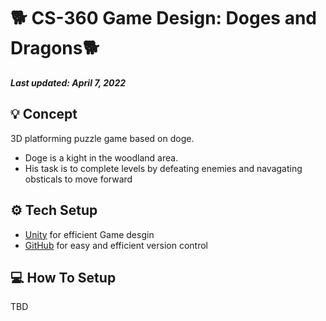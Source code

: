 # 🐕 CS-360 Game Design: Doges and Dragons🐕
***Last updated: April 7, 2022***

## 💡 Concept 
3D platforming puzzle game based on doge. 

- Doge is a kight in the woodland area.
- His task is to complete levels by defeating enemies and navagating obsticals to move forward

## ⚙️ Tech Setup
- [Unity](https://unity.com/) for efficient Game desgin
- [GitHub](https://github.com/) for easy and efficient version control

## 💻 How To Setup
TBD
